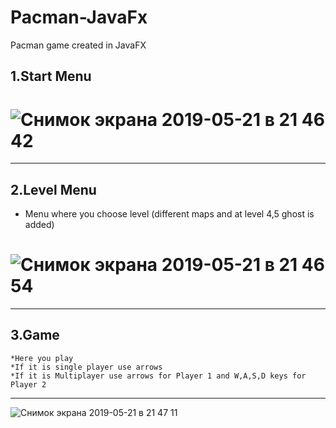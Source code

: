# Pacman-JavaFx
Pacman game created in JavaFX

## 1.Start Menu
# ![Снимок экрана 2019-05-21 в 21 46 42](https://user-images.githubusercontent.com/43410212/58122557-90aca580-7c12-11e9-9b2e-18a0bcfb7075.png)
__________________________________________

## 2.Level Menu 
   * Menu where you choose level (different maps and at level 4,5 ghost is added)
    
#    ![Снимок экрана 2019-05-21 в 21 46 54](https://user-images.githubusercontent.com/43410212/58122783-0ca6ed80-7c13-11e9-97fa-7b3fc0eae733.png)

_______
    
## 3.Game
    *Here you play
    *If it is single player use arrows
    *If it is Multiplayer use arrows for Player 1 and W,A,S,D keys for Player 2
_________
    
![Снимок экрана 2019-05-21 в 21 47 11](https://user-images.githubusercontent.com/43410212/58123132-d87ffc80-7c13-11e9-9e2d-7fa88f592357.png)

